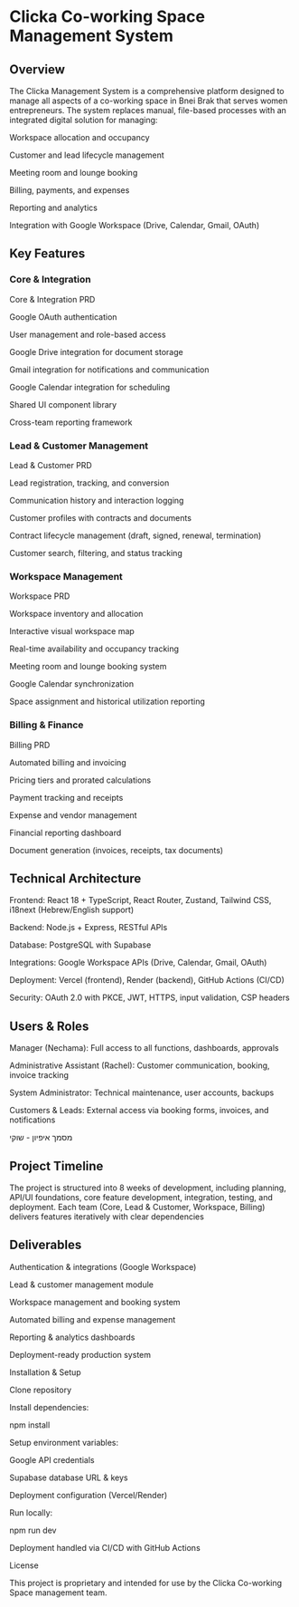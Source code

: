 # Clicka Co-working Space Management System
## Overview

The Clicka Management System is a comprehensive platform designed to manage all aspects of a co-working space in Bnei Brak that serves women entrepreneurs.
The system replaces manual, file-based processes with an integrated digital solution for managing:

Workspace allocation and occupancy

Customer and lead lifecycle management

Meeting room and lounge booking

Billing, payments, and expenses

Reporting and analytics

Integration with Google Workspace (Drive, Calendar, Gmail, OAuth)


## Key Features
### Core & Integration

Core & Integration PRD

Google OAuth authentication

User management and role-based access

Google Drive integration for document storage

Gmail integration for notifications and communication

Google Calendar integration for scheduling

Shared UI component library

Cross-team reporting framework

### Lead & Customer Management

Lead & Customer PRD

Lead registration, tracking, and conversion

Communication history and interaction logging

Customer profiles with contracts and documents

Contract lifecycle management (draft, signed, renewal, termination)

Customer search, filtering, and status tracking

### Workspace Management

Workspace PRD

Workspace inventory and allocation

Interactive visual workspace map

Real-time availability and occupancy tracking

Meeting room and lounge booking system

Google Calendar synchronization

Space assignment and historical utilization reporting

### Billing & Finance

Billing PRD

Automated billing and invoicing

Pricing tiers and prorated calculations

Payment tracking and receipts

Expense and vendor management

Financial reporting dashboard

Document generation (invoices, receipts, tax documents)


## Technical Architecture

Frontend: React 18 + TypeScript, React Router, Zustand, Tailwind CSS, i18next (Hebrew/English support)

Backend: Node.js + Express, RESTful APIs

Database: PostgreSQL with Supabase

Integrations: Google Workspace APIs (Drive, Calendar, Gmail, OAuth)

Deployment: Vercel (frontend), Render (backend), GitHub Actions (CI/CD)

Security: OAuth 2.0 with PKCE, JWT, HTTPS, input validation, CSP headers

## Users & Roles

Manager (Nechama): Full access to all functions, dashboards, approvals

Administrative Assistant (Rachel): Customer communication, booking, invoice tracking

System Administrator: Technical maintenance, user accounts, backups

Customers & Leads: External access via booking forms, invoices, and notifications

מסמך איפיון - שוקי

## Project Timeline

The project is structured into 8 weeks of development, including planning, API/UI foundations, core feature development, integration, testing, and deployment.
Each team (Core, Lead & Customer, Workspace, Billing) delivers features iteratively with clear dependencies



## Deliverables

Authentication & integrations (Google Workspace)

Lead & customer management module

Workspace management and booking system

Automated billing and expense management

Reporting & analytics dashboards

Deployment-ready production system

Installation & Setup

Clone repository

Install dependencies:

npm install


Setup environment variables:

Google API credentials

Supabase database URL & keys

Deployment configuration (Vercel/Render)

Run locally:

npm run dev


Deployment handled via CI/CD with GitHub Actions

License

This project is proprietary and intended for use by the Clicka Co-working Space management team.
